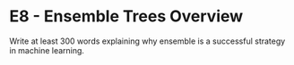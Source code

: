 # E8 - Ensemble Trees Overview

Write at least 300 words explaining why ensemble is a successful strategy in machine learning.
